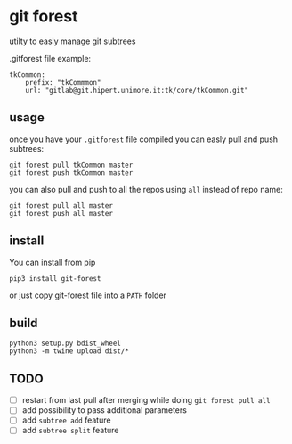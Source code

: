 # git forest
utilty to easly manage git subtrees

.gitforest file example:
```
tkCommon:
    prefix: "tkCommmon"
    url: "gitlab@git.hipert.unimore.it:tk/core/tkCommon.git"
```

## usage
once you have your `.gitforest` file compiled you can easly pull and push subtrees:
```
git forest pull tkCommon master
git forest push tkCommon master
```
you can also pull and push to all the repos using `all` instead of repo name:
```
git forest pull all master
git forest push all master
```

## install
You can install from pip
```
pip3 install git-forest
```
or just copy git-forest file into a `PATH` folder


## build
```
python3 setup.py bdist_wheel
python3 -m twine upload dist/*
```

## TODO
- [ ] restart from last pull after merging while doing `git forest pull all`
- [ ] add possibility to pass additional parameters
- [ ] add `subtree add` feature
- [ ] add `subtree split` feature
